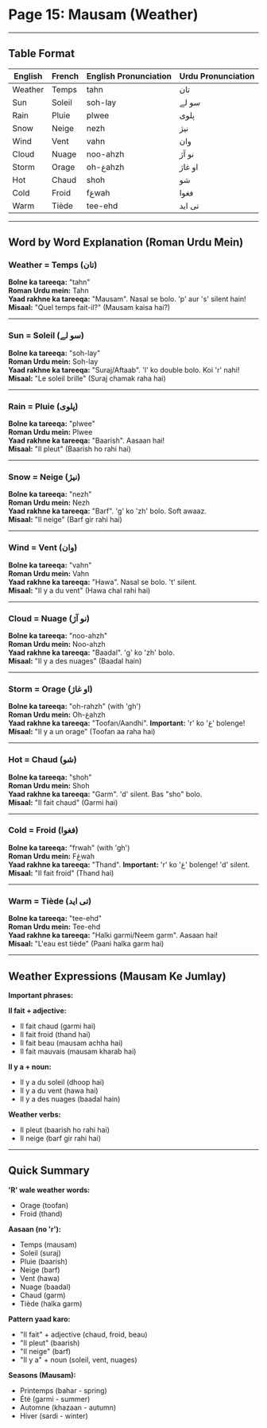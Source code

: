 # Page 15: Mausam (Weather)

---

## Table Format

| **English** | **French** | **English Pronunciation** | **Urdu Pronunciation** |
|-------------|-----------|---------------------------|--------------------------|
| Weather | Temps | tahn | تان |
| Sun | Soleil | soh-lay | سو لے |
| Rain | Pluie | plwee | پلوی |
| Snow | Neige | nezh | نیژ |
| Wind | Vent | vahn | وان |
| Cloud | Nuage | noo-ahzh | نو آژ |
| Storm | Orage | oh-غahzh | او غاژ |
| Hot | Chaud | shoh | شو |
| Cold | Froid | fغwah | فغوا |
| Warm | Tiède | tee-ehd | تی اید |

---

## Word by Word Explanation (Roman Urdu Mein)

### Weather = Temps (تان)

**Bolne ka tareeqa:** "tahn"  
**Roman Urdu mein:** Tahn  
**Yaad rakhne ka tareeqa:** "Mausam". Nasal se bolo. 'p' aur 's' silent hain!  
**Misaal:** "Quel temps fait-il?" (Mausam kaisa hai?)

---

### Sun = Soleil (سو لے)

**Bolne ka tareeqa:** "soh-lay"  
**Roman Urdu mein:** Soh-lay  
**Yaad rakhne ka tareeqa:** "Suraj/Aftaab". 'l' ko double bolo. Koi 'r' nahi!  
**Misaal:** "Le soleil brille" (Suraj chamak raha hai)

---

### Rain = Pluie (پلوی)

**Bolne ka tareeqa:** "plwee"  
**Roman Urdu mein:** Plwee  
**Yaad rakhne ka tareeqa:** "Baarish". Aasaan hai!  
**Misaal:** "Il pleut" (Baarish ho rahi hai)

---

### Snow = Neige (نیژ)

**Bolne ka tareeqa:** "nezh"  
**Roman Urdu mein:** Nezh  
**Yaad rakhne ka tareeqa:** "Barf". 'g' ko 'zh' bolo. Soft awaaz.  
**Misaal:** "Il neige" (Barf gir rahi hai)

---

### Wind = Vent (وان)

**Bolne ka tareeqa:** "vahn"  
**Roman Urdu mein:** Vahn  
**Yaad rakhne ka tareeqa:** "Hawa". Nasal se bolo. 't' silent.  
**Misaal:** "Il y a du vent" (Hawa chal rahi hai)

---

### Cloud = Nuage (نو آژ)

**Bolne ka tareeqa:** "noo-ahzh"  
**Roman Urdu mein:** Noo-ahzh  
**Yaad rakhne ka tareeqa:** "Baadal". 'g' ko 'zh' bolo.  
**Misaal:** "Il y a des nuages" (Baadal hain)

---

### Storm = Orage (او غاژ)

**Bolne ka tareeqa:** "oh-rahzh" (with 'gh')  
**Roman Urdu mein:** Oh-غahzh  
**Yaad rakhne ka tareeqa:** "Toofan/Aandhi". **Important:** 'r' ko 'غ' bolenge!  
**Misaal:** "Il y a un orage" (Toofan aa raha hai)

---

### Hot = Chaud (شو)

**Bolne ka tareeqa:** "shoh"  
**Roman Urdu mein:** Shoh  
**Yaad rakhne ka tareeqa:** "Garm". 'd' silent. Bas "sho" bolo.  
**Misaal:** "Il fait chaud" (Garmi hai)

---

### Cold = Froid (فغوا)

**Bolne ka tareeqa:** "frwah" (with 'gh')  
**Roman Urdu mein:** Fغwah  
**Yaad rakhne ka tareeqa:** "Thand". **Important:** 'r' ko 'غ' bolenge! 'd' silent.  
**Misaal:** "Il fait froid" (Thand hai)

---

### Warm = Tiède (تی اید)

**Bolne ka tareeqa:** "tee-ehd"  
**Roman Urdu mein:** Tee-ehd  
**Yaad rakhne ka tareeqa:** "Halki garmi/Neem garm". Aasaan hai!  
**Misaal:** "L'eau est tiède" (Paani halka garm hai)

---

## Weather Expressions (Mausam Ke Jumlay)

**Important phrases:**

**Il fait + adjective:**
- Il fait chaud (garmi hai)
- Il fait froid (thand hai)
- Il fait beau (mausam achha hai)
- Il fait mauvais (mausam kharab hai)

**Il y a + noun:**
- Il y a du soleil (dhoop hai)
- Il y a du vent (hawa hai)
- Il y a des nuages (baadal hain)

**Weather verbs:**
- Il pleut (baarish ho rahi hai)
- Il neige (barf gir rahi hai)

---

## Quick Summary

**'R' wale weather words:**
- Orage (toofan)
- Froid (thand)

**Aasaan (no 'r'):**
- Temps (mausam)
- Soleil (suraj)
- Pluie (baarish)
- Neige (barf)
- Vent (hawa)
- Nuage (baadal)
- Chaud (garm)
- Tiède (halka garm)

**Pattern yaad karo:**
- "Il fait" + adjective (chaud, froid, beau)
- "Il pleut" (baarish)
- "Il neige" (barf)
- "Il y a" + noun (soleil, vent, nuages)

**Seasons (Mausam):**
- Printemps (bahar - spring)
- Été (garmi - summer)
- Automne (khazaan - autumn)
- Hiver (sardi - winter)
